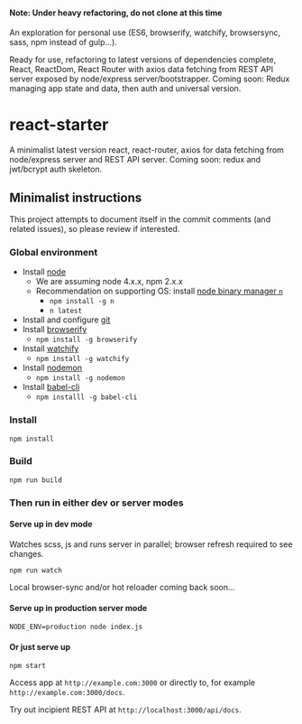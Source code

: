 #### Note: Under heavy refactoring, do not clone at this time 

An exploration for personal use (ES6, browserify, watchify, browsersync, sass, npm instead of gulp...).

Ready for use, refactoring to latest versions of dependencies complete, React, ReactDom, React Router with axios data fetching from REST API server exposed by node/express server/bootstrapper. Coming soon: Redux managing app state and data, then auth and universal version.

# react-starter
A minimalist latest version react, react-router, axios for data fetching from node/express server and REST API server. Coming soon: redux and jwt/bcrypt auth skeleton.

## Minimalist instructions

This project attempts to document itself in the commit comments (and related issues), so please review if interested.

### Global environment

* Install [node](https://nodejs.org/en/)
    * We are assuming node 4.x.x, npm 2.x.x
    * Recommendation on supporting OS: install [node binary manager `n`](https://github.com/tj/n)
        * `npm install -g n`
        * `n latest`
* Install and configure [git](https://git-scm.com/book/en/v2)
* Install [browserify](http://browserify.org/)
    * `npm install -g browserify`
* Install [watchify](https://github.com/substack/watchify)
    * `npm install -g watchify`
* Install [nodemon](https://www.npmjs.com/package/nodemon)
    * `npm install -g nodemon`
* Install [babel-cli](https://babeljs.io/docs/usage/cli/)
    * `npm installl -g babel-cli`

### Install

````
npm install
````

### Build

````
npm run build
````

### Then run in either dev or server modes

#### Serve up in dev mode 

Watches scss, js and runs server in parallel; browser refresh required to see changes.

```
npm run watch
```

Local browser-sync and/or hot reloader coming back soon...

#### Serve up in production server mode

```
NODE_ENV=production node index.js
```

#### Or just serve up

```
npm start
```

Access app at `http://example.com:3000` or directly to, for example `http://example.com:3000/docs`.

Try out incipient REST API at `http://localhost:3000/api/docs`.
